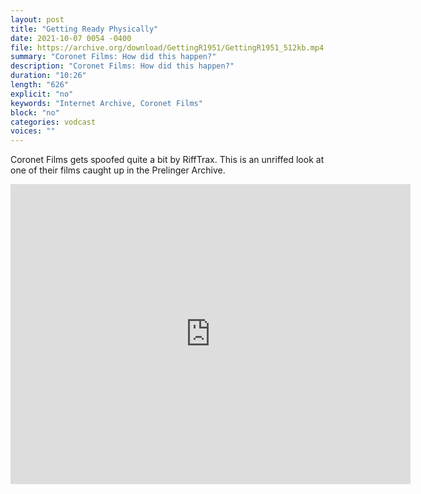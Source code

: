 ```yaml
---
layout: post
title: "Getting Ready Physically"
date: 2021-10-07 0054 -0400
file: https://archive.org/download/GettingR1951/GettingR1951_512kb.mp4
summary: "Coronet Films: How did this happen?"
description: "Coronet Films: How did this happen?"
duration: "10:26"
length: "626"
explicit: "no" 
keywords: "Internet Archive, Coronet Films"
block: "no" 
categories: vodcast
voices: ""
---
```


Coronet Films gets spoofed quite a bit by RiffTrax.  This is an unriffed look at one of their films caught up in the Prelinger Archive.

<iframe src="https://archive.org/embed/GettingR1951" width="640" height="480" frameborder="0" webkitallowfullscreen="true" mozallowfullscreen="true" allowfullscreen></iframe>
